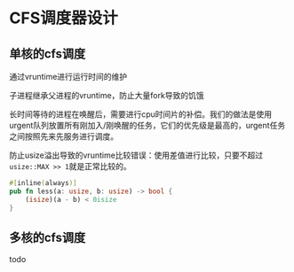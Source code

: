 # CFS调度器设计

## 单核的cfs调度

通过vruntime进行运行时间的维护

子进程继承父进程的vruntime，防止大量fork导致的饥饿

长时间等待的进程在唤醒后，需要进行cpu时间片的补偿。我们的做法是使用urgent队列放置所有刚加入/刚唤醒的任务，它们的优先级是最高的，urgent任务之间按照先来先服务进行调度。

防止usize溢出导致的vruntime比较错误：使用差值进行比较，只要不超过`usize::MAX >> 1`就是正常比较的。

```rust
#[inline(always)]
pub fn less(a: usize, b: usize) -> bool {
    (isize)(a - b) < 0isize
}
```

## 多核的cfs调度

todo
